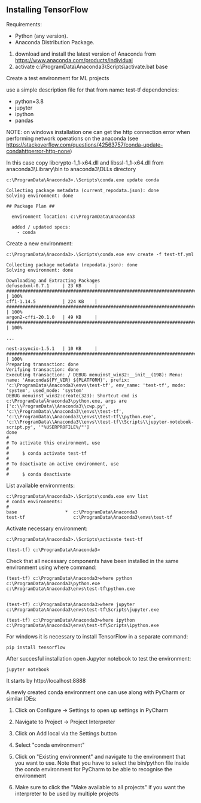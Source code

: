 ## Installing TensorFlow

Requirements:

* Python (any version).
* Anaconda Distribution Package.

1) download and install the latest version of Anaconda from https://www.anaconda.com/products/individual
2) activate c:\ProgramData\Anaconda3\Scripts\activate.bat base

Create a test environment for ML projects

use a simple description file for that from 
name: test-tf
dependencies:
  - python=3.8
  - jupyter
  - ipython
  - pandas

NOTE: on windows installation one can get the http connection error when performing network operations on the anaconda 
(see https://stackoverflow.com/questions/42563757/conda-update-condahttperror-http-none)

In this case copy libcrypto-1_1-x64.dll and libssl-1_1-x64.dll from anaconda3\Library\bin to anaconda3\DLLs directory

```
c:\ProgramData\Anaconda3>.\Scripts\conda.exe update conda

Collecting package metadata (current_repodata.json): done
Solving environment: done

## Package Plan ##

  environment location: c:\ProgramData\Anaconda3

  added / updated specs:
    - conda
```
Create a new environment:

```
c:\ProgramData\Anaconda3>.\Scripts\conda.exe env create -f test-tf.yml

Collecting package metadata (repodata.json): done
Solving environment: done

Downloading and Extracting Packages
defusedxml-0.7.1     | 23 KB     | ############################################################################ | 100%
cffi-1.14.5          | 224 KB    | ############################################################################ | 100%
argon2-cffi-20.1.0   | 49 KB     | ############################################################################ | 100%

...

nest-asyncio-1.5.1   | 10 KB     | ############################################################################ | 100%
Preparing transaction: done
Verifying transaction: done
Executing transaction: / DEBUG menuinst_win32:__init__(198): Menu: name: 'Anaconda${PY_VER} ${PLATFORM}', prefix: 'c:\ProgramData\Anaconda3\envs\test-tf', env_name: 'test-tf', mode: 'system', used_mode: 'system'
DEBUG menuinst_win32:create(323): Shortcut cmd is c:\ProgramData\Anaconda3\python.exe, args are ['c:\\ProgramData\\Anaconda3\\cwp.py', 'c:\\ProgramData\\Anaconda3\\envs\\test-tf', 'c:\\ProgramData\\Anaconda3\\envs\\test-tf\\python.exe', 'c:\\ProgramData\\Anaconda3\\envs\\test-tf\\Scripts\\jupyter-notebook-script.py', '"%USERPROFILE%/"']
done
#
# To activate this environment, use
#
#     $ conda activate test-tf
#
# To deactivate an active environment, use
#
#     $ conda deactivate

```


List available environments:

```
c:\ProgramData\Anaconda3>.\Scripts\conda.exe env list
# conda environments:
#
base                  *  c:\ProgramData\Anaconda3
test-tf                  c:\ProgramData\Anaconda3\envs\test-tf
```

Activate necessary environment:

```
c:\ProgramData\Anaconda3>.\Scripts\activate test-tf

(test-tf) c:\ProgramData\Anaconda3>
```
	
Check that all necessary components have been installed in the same environment using where command:

```
(test-tf) c:\ProgramData\Anaconda3>where python
c:\ProgramData\Anaconda3\python.exe
c:\ProgramData\Anaconda3\envs\test-tf\python.exe


(test-tf) c:\ProgramData\Anaconda3>where jupyter
c:\ProgramData\Anaconda3\envs\test-tf\Scripts\jupyter.exe

(test-tf) c:\ProgramData\Anaconda3>where ipython
c:\ProgramData\Anaconda3\envs\test-tf\Scripts\ipython.exe
```

For windows it is necessary to install TensorFlow in a separate command:

```
pip install tensorflow
```

After succesful installation open Jupyter notebook to test the environment:

```
jupyter notebook
```

It starts by http://localhost:8888



A newly created conda environment one can use along with PyCharm or similar IDEs:

1) Click on Configure -> Settings to open up settings in PyCharm

2) Navigate to Project -> Project Interpreter

3) Click on Add local via the Settings button

4) Select "conda environment"

5) Click on "Existing environment" and navigate to the environment that you want to use. Note that you have to select the bin/python file inside the conda environment for PyCharm to be able to recognise the environment

6) Make sure to click the "Make available to all projects" if you want the interpreter to be used by multiple projects

